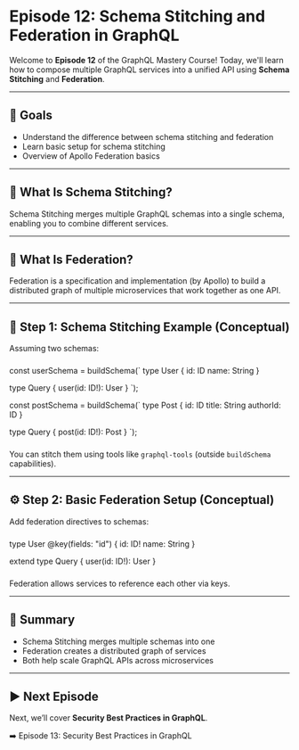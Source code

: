 # Episode 12: Schema Stitching and Federation in GraphQL

Welcome to **Episode 12** of the GraphQL Mastery Course! Today, we'll learn how to compose multiple GraphQL services into a unified API using **Schema Stitching** and **Federation**.

---

## 🎯 Goals

- Understand the difference between schema stitching and federation  
- Learn basic setup for schema stitching  
- Overview of Apollo Federation basics  

---

## 🔹 What Is Schema Stitching?

Schema Stitching merges multiple GraphQL schemas into a single schema, enabling you to combine different services.

---

## 🔸 What Is Federation?

Federation is a specification and implementation (by Apollo) to build a distributed graph of multiple microservices that work together as one API.

---

## 📜 Step 1: Schema Stitching Example (Conceptual)

Assuming two schemas:

###  
const userSchema = buildSchema(`
  type User {
    id: ID
    name: String
  }
  
  type Query {
    user(id: ID!): User
  }
`);

const postSchema = buildSchema(`
  type Post {
    id: ID
    title: String
    authorId: ID
  }

  type Query {
    post(id: ID!): Post
  }
`);
###

You can stitch them using tools like `graphql-tools` (outside `buildSchema` capabilities).

---

## ⚙️ Step 2: Basic Federation Setup (Conceptual)

Add federation directives to schemas:

###  
type User @key(fields: "id") {
  id: ID!
  name: String
}

extend type Query {
  user(id: ID!): User
}
###

Federation allows services to reference each other via keys.

---

## 🧠 Summary

- Schema Stitching merges multiple schemas into one  
- Federation creates a distributed graph of services  
- Both help scale GraphQL APIs across microservices  

---

## ▶️ Next Episode

Next, we’ll cover **Security Best Practices in GraphQL**.

➡️ Episode 13: Security Best Practices in GraphQL
